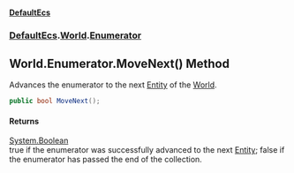 #### [DefaultEcs](index.md 'index')
### [DefaultEcs](index.md#DefaultEcs 'DefaultEcs').[World](World.md 'DefaultEcs.World').[Enumerator](World_Enumerator.md 'DefaultEcs.World.Enumerator')
## World.Enumerator.MoveNext() Method
Advances the enumerator to the next [Entity](Entity.md 'DefaultEcs.Entity') of the [World](World.md 'DefaultEcs.World').  
```csharp
public bool MoveNext();
```
#### Returns
[System.Boolean](https://docs.microsoft.com/en-us/dotnet/api/System.Boolean 'System.Boolean')  
true if the enumerator was successfully advanced to the next [Entity](Entity.md 'DefaultEcs.Entity'); false if the enumerator has passed the end of the collection.
